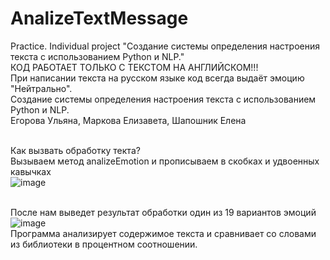 # AnalizeTextMessage
Practice. Individual project "Создание системы определения настроения текста с использованием Python и NLP."<br>
КОД РАБОТАЕТ ТОЛЬКО С ТЕКСТОМ НА АНГЛИЙСКОМ!!!<br>
При написании текста на русском языке код всегда выдаёт эмоцию "Нейтрально".<br>
Создание системы определения настроения текста с использованием Python и NLP.<br>
Егорова Ульяна, Маркова Елизавета, Шапошник Елена<br><br>

Как вызвать обработку текта?<br>
Вызываем метод analizeEmotion и прописываем в скобках и удвоенных кавычках<br>
![image](https://user-images.githubusercontent.com/106396577/229741683-4f12ad92-5d24-4971-8550-5fed4fcd8e48.png)<br><br>

После нам выведет результат обработки один из 19 вариантов эмоций<br>
![image](https://user-images.githubusercontent.com/106396577/229746062-d97c1230-15df-47ff-8244-66a4c477b233.png)<br>
Программа анализирует содержимое текста и сравнивает со словами из библиотеки в процентном соотношении.<br>
